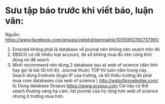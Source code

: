 
# Sưu tập báo trước khi viết báo, luận văn:
Nguồn: https://www.facebook.com/groups/vietphd/permalink/10155652192737991/

1. Emerald không phải là database về journal nên không nên seach trên đó
2. EBSCO có rất nhiều loại account, đa số không mua đủ nên cũng khó dùng nó để seach
3. Mình recommend nên dùng 2 database sau
    a) web of science (dân tình hay gọi là bài ISI trở đi). Journal thuộc TOP thì luôn nằm trong này. Seach dùng Endnote (login IP của trường, và tối thiểu trường đó phải mua core databases của web of science )
    http://webofknowledge.com/
    b) Dùng database Scopus
    https://www.scopus.com
    Cái này có thể seach thượng vàng hạ cám, list journal của họ rộng hơn web of science nhưng ít trường mua hơn.



















